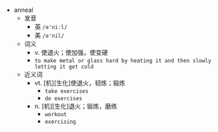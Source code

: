 - anneal
  - 发音
    - 英 `/ə'niːl/`
    - 美 `/ə'nil/`
  - 词义
    - v. 使退火；使加强，使变硬
    - `to make metal or glass hard by heating it and then slowly letting it get cold`
  - 近义词
    - vt. [机][生化]使退火，韧炼；锻炼
      - `take exercises`
      - `do exercises`
    - n. [机][生化]退火；锻炼，磨练
      - `workout`
      - `exercising`
